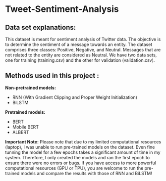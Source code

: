 # Tweet-Sentiment-Analysis


## Data set explanations: 

This dataset is meant for sentiment analysis of Twitter data. The objective is to determine the 
sentiment of a message towards an entity. The dataset comprises three classes: Positive, Negative, and Neutral. 
Messages that are not related to the entity are considered as Neutral. We have two data sets, one for training (training.csv)
and the other for validation (validation.csv).

## Methods used in this project : 

**Non-pretrained models:**  
 
* RNN (With Gradient Clipping and Proper Weight Initialization) 
* BiLSTM 
           
**Pretrained models:** 
        
* BERT 
* Mobile BERT 
* ALBERT
         
**Important Note:** Please note that due to my limited computational resources (laptop), I was unable to run pre-trained models on the dataset. Even fine tunning the model for a few epochs takes a significant amount of time in my system. Therefore, I only created the models and ran the first epoch to ensure there were no errors or bugs. If you have access to more powerful computational resources (GPU or TPU), you are welcome to run the pre-trained models and compare the results with those of RNN and BiLSTM!        
          
